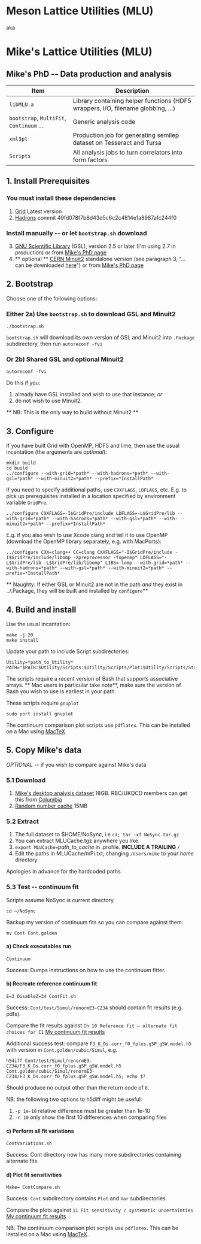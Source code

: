 # Meson Lattice Utilities (MLU)
aka
# Mike's Lattice Utilities (MLU)

## Mike's PhD -- Data production and analysis

Item | Description
| --- | ---
`libMLU.a` | Library containing helper functions (HDF5 wrappers, I/O, filename globbing, ...) 
`bootstrap`, `MultiFit`, `Continuum` ... | Generic analysis code  
`xml3pt` | Production job for generating semilep dataset on Tesseract and Tursa
`Scripts` | All analysis jobs to turn correlators into form factors

## 1. Install Prerequisites

### You must install these dependencies

1. [Grid] Latest version
2. [Hadrons] commit 49fd078f7b8d43d5c6c2c4814e1a8987afc244f0

[grid]: https://github.com/paboyle/Grid
[hadrons]: https://github.com/aportelli/Hadrons

### Install manually -- or let `bootstrap.sh` download

3. [GNU Scientific Library][gsl] (GSL), version 2.5 or later (I'm using 2.7 in production) or from [Mike's PhD page][MikeGSL]
4. ** optional ** [CERN Minuit2][minuit2] standalone version (see paragraph 3, "... can be downloaded [here]") or from [Mike's PhD page][MikeMinuit2]

[gsl]: https://www.gnu.org/software/gsl/
[minuit2]: https://seal.web.cern.ch/seal/MathLibs/Minuit2/html/index.html
[here]: https://seal.web.cern.ch/seal/MathLibs/Minuit2/Minuit2.tar.gz
[MikeMinuit2]: http://lqcd.me/PhD/tar/Minuit2-5.34.14.tar.gz
[MikeGSL]: http://lqcd.me/PhD/tar/gsl-2.7.tar.gz

## 2. Bootstrap

Choose one of the following options:

### Either 2a) Use `bootstrap.sh` to download GSL and Minuit2

    ./bootstrap.sh

`bootstrap.sh` will download its own version of GSL and Minuit2 into `.Package` subdirectory, then run `autoreconf -fvi`

### Or 2b) Shared GSL and optional Minuit2

    autoreconf -fvi

Do this if you:

1. already have GSL installed and wish to use that instance; *or*
2. do not wish to use Minuit2.
  
** NB: This is the only way to build without Minuit2 **

## 3. Configure

If you have built Grid with OpenMP, HDF5 and lime, then use the usual incantation (the arguments are *optional*):

    mkdir build
    cd build
    ../configure --with-grid=*path* --with-hadrons=*path* --with-gsl=*path* --with-minuit2=*path* --prefix=*InstallPath*

If you need to specify additional paths, use `CXXFLAGS`, `LDFLAGS`, etc.
E.g. to pick up prerequisites installed in a location specified by environment variable `GridPre`: 

    ../configure CXXFLAGS=-I$GridPre/include LDFLAGS=-L$GridPre/lib --with-grid=*path* --with-hadrons=*path* --with-gsl=*path* --with-minuit2=*path* --prefix=*InstallPath*

E.g. if you also wish to use Xcode clang and tell it to use OpenMP (download the OpenMP library separately, e.g. with MacPorts):

    ../configure CXX=clang++ CC=clang CXXFLAGS="-I$GridPre/include -I$GridPre/include/libomp -Xpreprocessor -fopenmp" LDFLAGS="-L$GridPre/lib -L$GridPre/lib/libomp" LIBS=-lomp --with-grid=*path* --with-hadrons=*path* --with-gsl=*path* --with-minuit2=*path* --prefix=*InstallPath*
 

** Naughty: If either GSL or Minuit2 are not in the path *and* they exist in ../.Package, they will be built and installed by `configure`**

## 4. Build and install

Use the usual incantation:

    make -j 20
    make install

Update your path to include Script subdirectories:

    Utility=*path_to_Utility*
    PATH="$PATH:$Utility/Scripts:$Utility/Scripts/Plot:$Utility/Scripts/Study1Plateau"`

The scripts require a recent version of Bash that supports associative arrays.
** Mac users in particular take note**, make sure the version of Bash you wish to use is earliest in your path.

These scripts require `gnuplot`

    sudo port install gnuplot

The continuum comparison plot scripts use `pdflatex`.
This can be installed on a Mac using [MacTeX][mactex].

[mactex]: https://tug.org/mactex/

## 5. Copy Mike's data

*OPTIONAL* -- if you wish to compare against Mike's data

### 5.1 Download

1. [Mike's desktop analysis dataset][dataset] 18GB. RBC/UKQCD members can get this from [Columbia][dataset_columbia]
2. [Random number cache][cache] 15MB

[dataset]: http://lqcd.me/PhD/Data/NoSync.tar.gz
[dataset_columbia]: https://rbc.phys.columbia.edu/rbc_ukqcd/individual_postings/marshall/NoSync.tar.gz
[cache]: http://lqcd.me/PhD/Data/MLUCache.tar.gz 

### 5.2 Extract

1. The full dataset to $HOME/NoSync, i.e `cd; tar -xf NoSync.tar.gz`
2. You can extract MLUCache.tgz anywhere you like.
3. `export MLUCache=`*path_to_cache* in .profile. **INCLUDE A TRAILING** `/`
4. Edit the paths in MLUCache/mPi.txt, changing `/Users/mike` to your *home* directory

Apologies in advance for the hardcoded paths.

### 5.3 Test -- continuum fit

Scripts assume NoSync is current directory

    cd ~/NoSync

Backup my version of continuum fits so you can compare against them:

    mv Cont Cont.golden

#### a) Check executables run

    Continuum

Success: Dumps instructions on how to use the continuum fitter.

#### b) Recreate reference continuum fit

    E=3 DisableZ=34 ContFit.sh

Success: `Cont/test/Simul/renormE3-CZ34` should contain fit results (e.g. pdfs).

Compare the fit results against `Ch 10 Reference fit – alternate fit choices for C1` [My continuum fit results][ContFit]

[ContFit]: http://lqcd.me/PhD/Data/Continuum.pdf

Additional success test: compare `F3_K_Ds.corr_f0_fplus.g5P_g5W.model.h5` with version in `Cont.golden/cubic/Simul`, e.g.

    h5diff Cont/test/Simul/renormE3-CZ34/F3_K_Ds.corr_f0_fplus.g5P_g5W.model.h5 Cont.golden/cubic/Simul/renormE3-CZ34/F3_K_Ds.corr_f0_fplus.g5P_g5W.model.h5; echo $?

Should produce no output other than the return code of `0`.

NB: the following two options to h5diff might be useful:

1. `-p 1e-10` relative difference must be greater than 1e-10
2. `-n 10` only show the first 10 differences when comparing files 

#### c) Perform all fit variations

    ContVariations.sh

Success: Cont directory now has many more subdirectories containing alternate fits.

#### d) Plot fit sensitivities

    Make= ContCompare.sh

Success: `Cont` subdirectory contains `Plot` and `Var` subdirectories.
 
Compare the plots against `11 Fit sensitivity / systematic uncertainties` [My continuum fit results][ContFit]

NB: The continuum comparison plot scripts use `pdflatex`. This can be installed on a Mac using [MacTeX][mactex].
